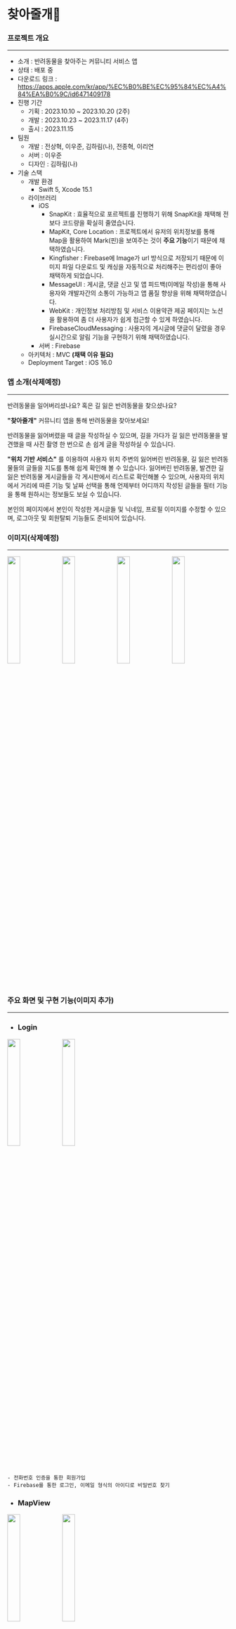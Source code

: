 # 찾아줄개🐶

### 프로젝트 개요
----
- 소개 : 반려동물을 찾아주는 커뮤니티 서비스 앱
- 상태 : 배포 중 
- 다운로드 링크 : https://apps.apple.com/kr/app/%EC%B0%BE%EC%95%84%EC%A4%84%EA%B0%9C/id6471409178
- 진행 기간
    - 기획 : 2023.10.10 ~ 2023.10.20 (2주)
    - 개발 : 2023.10.23 ~ 2023.11.17 (4주)
    - 출시 : 2023.11.15 
- 팀원
    - 개발 : 전상혁, 이우준, 김하림(나), 전종혁, 이리연
    - 서버 : 이우준
    - 디자인 : 김하림(나)
- 기술 스택
    - 개발 환경
        - Swift 5, Xcode 15.1 
    - 라이브러리
        - iOS
            - SnapKit : 효율적으로 포르젝트를 진행하기 위해 SnapKit을 채택해 전보다 코드량을 확실히 줄였습니다.
            - MapKit, Core Location : 프로젝트에서 유저의 위치정보를 통해 Map을 활용하여 Mark(핀)을 보여주는 것이 **주요 기능**이기 때문에 채택하였습니다.
            - Kingfisher : Firebase에 Image가 url 방식으로 저장되기 때문에 이미지 파일 다운로드 및 캐싱을 자동적으로 처리해주는 편리성이 좋아 채택하게 되었습니다.
            - MessageUI : 게시글, 댓글 신고 및 앱 피드백(이메일 작성)을 통해 사용자와 개발자간의 소통이 가능하고 앱 품질 향상을 위해 채택하였습니다.
            - WebKit : 개인정보 처리방침 및 서비스 이용약관 제공 페이지는 노션을 활용하여 좀 더 사용자가 쉽게 접근할 수 있게 하였습니다.
            - FirebaseCloudMessaging : 사용자의 게시글에 댓글이 달렸을 경우 실시간으로 알림 기능을 구현하기 위해 채택하였습니다.
        - 서버 : Firebase
    - 아키텍처 : MVC **(채택 이유 필요)**
    - Deployment Target : iOS 16.0


### 앱 소개(삭제예정)
----
반려동물을 일어버리셨나요? 혹은 길 잃은 반려동물을 찾으셨나요?

**"찾아줄개"** 커뮤니티 앱을 통해 반려동물을 찾아보세요!

반려동물을 잃어버렸을 때 글을 작성하실 수 있으며, 길을 가다가 길 잃은 반려동물을 발견했을 때 사진 촬영 한 번으로 손 쉽게 글을 작성하실 수 있습니다.

**"위치 기반 서비스"**
를 이용하여 사용자 위치 주변의 잃어버린 반려동물, 길 잃은 반려동물들의 글들을 지도를 통해 쉽게 확인해 볼 수 있습니다.
잃어버린 반려동물, 발견한 길 잃은 반려동물 게시글들을 각 게시판에서 리스트로 확인해볼 수 있으며, 사용자의 위치에서 거리에 따른 기능 및 날짜 선택을 통해 언제부터 어디까지 작성된 글들을 필터 기능을 통해 원하시는 정보들도 보실 수 있습니다.

본인의 페이지에서 본인이 작성한 게시글들 및 닉네임, 프로필 이미지를 수정할 수 있으며, 로그아웃 및 회원탈퇴 기능들도 준비되어 있습니다.


### 이미지(삭제예정)
----
<img src = "https://github.com/GaeMeee/Fence_App/assets/32815948/ed54087b-25ee-4ce8-8c2b-848656891d69" width = "24%" height = "25%">
<img src = "https://github.com/GaeMeee/Fence_App/assets/32815948/9a1acc40-a6fb-480e-a44c-025a2510673e" width = "24%" height = "25%">
<img src = "https://github.com/GaeMeee/Fence_App/assets/32815948/56a5a453-a59c-47bb-a8ce-a0f8d2941661" width = "24%" height = "25%">
<img src = "https://github.com/GaeMeee/Fence_App/assets/32815948/396708a7-c3cd-487e-8ba2-e9d62f9cf591" width = "24%" height = "25%">


### 주요 화면 및 구현 기능(이미지 추가)
----
- ### Login 
<img src = "https://github.com/GaeMeee/Fence_App/assets/32815948/ed54087b-25ee-4ce8-8c2b-848656891d69" width = "24%" height = "25%">
<img src = "https://github.com/rlagkfla/swift_FenceApp/assets/51162461/3779c356-5a02-40c9-ba8e-5f01d3deadf5" width = "24%" height = "25%">

    - 전화번호 인증을 통한 회원가입
    - Firebase를 통한 로그인, 이메일 형식의 아이디로 비밀번호 찾기
  
- ### MapView
<img src = "https://github.com/rlagkfla/swift_FenceApp/assets/51162461/4fa966b0-c585-4743-89cd-67507e9f34ae" width = "24%" height = "25%">
<img src = "https://github.com/rlagkfla/swift_FenceApp/assets/51162461/3e0ac674-56ec-48f7-8ec8-172589b5222f" width = "24%" height = "25%">

    - 사용자가 작성한 게시글의 이미지와 위치 정보를 활용하여 Map에 Mark(핀)을 생성
    - 거리와 날짜를 이용하여 필터된 데이터들을 바탕으로 Mark(핀)을 업데이트
        - 사용자의 위치의 정보를 가지고 현재 위치에서 반경 nkm까지 Mark(핀) 필터링
        - 시작, 끝 날짜를 바탕으로 Mark(핀) 필터링
        
- ### EnrollView & LostView(잃어버린 동물 페이지)
<img src = "https://github.com/rlagkfla/swift_FenceApp/assets/51162461/4fa966b0-c585-4743-89cd-67507e9f34ae" width = "24%" height = "25%">
<img src = "https://github.com/rlagkfla/swift_FenceApp/assets/51162461/3e0ac674-56ec-48f7-8ec8-172589b5222f" width = "24%" height = "25%">

    - 등록 시 사용자의 위치 정보와 반려동물 정보를 바탕으로 **LOST Map**에 Mark(핀)을 업데이트
    - 잃어버린 반려동물의 게시글을 TableView로 보여줌
    - 거리와 날짜를 이용하여 필터된 데이터들을 바탕으로 게시글 업데이트
        - 사용자의 위치의 정보를 가지고 현재 위치에서 반경 nkm까지 게시글 필터링
        - 시작, 끝 날짜를 바탕으로 게시글의 작성된 날짜 필터링
    - Pagination을 통한 무한 스크롤
- ### Camera
    - 사진 촬영 시 현재 사용자의 위치와 촬영된 이미지를 바탕으로 **발견한 반려동물 게시글** 자동 생성
- ### FoundView(발견한 동물 페이지)
    - 등록 시 사용자의 위치 정보와 사진 정보를 바탕으로 **FOUND Map**에 Mark(핀)을 업데이트
    - 발견한 반려동물의 게시글을 CollectionView로 보여줌
    - 거리와 날짜를 이용하여 필터된 데이터들을 바탕으로 게시글을 업데이트
        - 사용자의 위치의 정보를 가지고 현재 위치에서 반경 nkm까지 게시글 필터링
        - 시작, 끝 날짜를 바탕으로 게시글의 작성된 날짜 필터링
- ### DetailView
    - 잃어버린 반려동물 게시글 및 발견한 반려동물의 게시글을 바탕으로 상세 페이지를 보여줌
    - 작성자 본인의 게시글은 삭제 및 수정이 가능하고, 다른 사용자의 글은 신고 가능
    - 댓글 기능
        - 게시글 작성자에게 실시간으로 알림
        - 삭제, 수정, 신고 기능
- ### MyInfo
    - 프로필 이미지 및 닉네임 수정
    - 사용자가 작성한 게시글 CollectionView로 보여줌
    - 앱 피드백, 회원탈퇴, 로그아웃, 개인정보 처리방침 및 서비스 이용약관 구현


### Flow Chart
----
<img src = "https://github.com/GaeMeee/Fence_App/assets/32815948/49634c63-46ae-43ca-a025-f4450bd6a0d0" width = "100%" height = "50%">

### 트러블 슈팅(더 추가 디테일 필요!!)
----
- 게시글 및 댓글을 작성 또는 수정할 때, '작성' 버튼을 여러 번 누르면 중복 등록되는 오류가 발생합니다.
    - 이 문제를 해결하기 위해 등록 버튼 클릭 시에 비활성화 또는 플래그 사용 등 다양한 방법이 있었지만, 사용자 관점에서 등록 후 알림이 없어 오류가 났을 수 있다는 고려로 AlertController를 활용하여 '작성 중입니다'라는 명확한 알림을 제공하도록 하였습니다.
- 잦은 API 호출 문제
    - 데이터 정보를 객체에 따라 분리를 하면 API를 여러 번 호출하는 문제가 있을 수 있고, 데이터를 한 곳에 집중하면 API는 한 번만 호출하지만 필요없는 데이터도 다 가져와야 하는 문제가 생길 수 있습니다. 그래서 유저의 사용 방식과 앱 구동 방식을 고려하여 필요한 데이터가 조금씩 중첩되도록 모델을 설계하였습니다.
